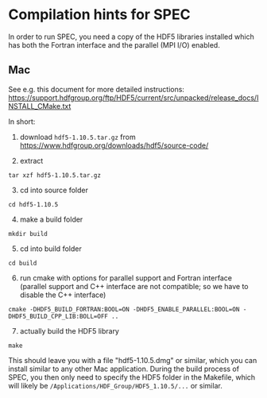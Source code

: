 # Compilation hints for SPEC

In order to run SPEC, you need a copy of the HDF5 libraries installed which has
both the Fortran interface and the parallel (MPI I/O) enabled.

## Mac

See e.g. this document for more detailed instructions:
https://support.hdfgroup.org/ftp/HDF5/current/src/unpacked/release_docs/INSTALL_CMake.txt

In short:
1. download `hdf5-1.10.5.tar.gz` from https://www.hdfgroup.org/downloads/hdf5/source-code/

2. extract

`tar xzf hdf5-1.10.5.tar.gz`

3. cd into source folder

`cd hdf5-1.10.5`

4. make a build folder

`mkdir build`

5. cd into build folder

`cd build`

6. run cmake with options for parallel support and Fortran interface (parallel support and C++ interface are not compatible;
so we have to disable the C++ interface)

`cmake -DHDF5_BUILD_FORTRAN:BOOL=ON -DHDF5_ENABLE_PARALLEL:BOOL=ON -DHDF5_BUILD_CPP_LIB:BOLL=OFF ..`

7. actually build the HDF5 library

`make`

This should leave you with a file "hdf5-1.10.5.dmg" or similar, which you can install similar to any other Mac application.
During the build process of SPEC, you then only need to specify the HDF5 folder in the Makefile, which will likely be
`/Applications/HDF_Group/HDF5_1.10.5/...` or similar.

